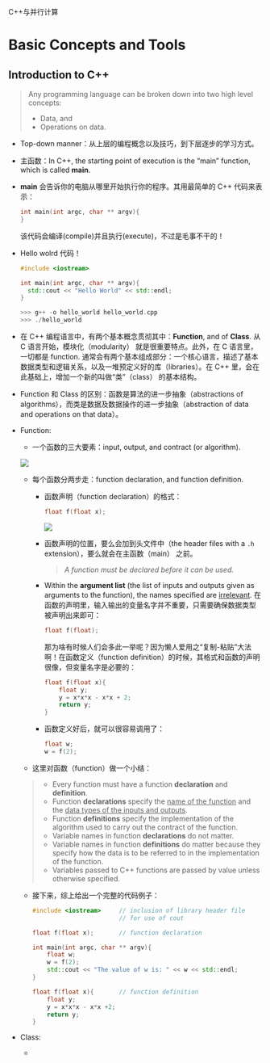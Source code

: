C++与并行计算



# Basic Concepts and Tools

## Introduction to C++

> Any programming language can be broken down into two high level concepts:
>
> - Data, and 
> - Operations on data.

- Top-down manner：从上层的编程概念以及技巧，到下层逐步的学习方式。

- 主函数：In C++, the starting point of execution is the “main” function, which is called **main**. 

- **main** 会告诉你的电脑从哪里开始执行你的程序。其用最简单的 C++ 代码来表示：

  ```c++
  int main(int argc, char ** argv){
  }
  ```

  该代码会编译(compile)并且执行(execute)，不过是毛事不干的！

- Hello wolrd 代码！

  ```c++
  #include <iostream>
  
  int main(int argc, char ** argv){
  	std::cout << "Hello World" << std::endl;
  }
  
  >>> g++ -o hello_world hello_world.cpp
  >>> ./hello_world
  ```

- 在 C++ 编程语言中，有两个基本概念贯彻其中：**Function**, and of **Class**. 从 C 语言开始，模块化（modularity） 就是很重要特点。此外，在 C 语言里，一切都是 function. 通常会有两个基本组成部分：一个核心语言，描述了基本数据类型和逻辑关系，以及一堆预定义好的库（libraries）。在 C++ 里，会在此基础上，增加一个新的叫做“类”（class） 的基本结构。

- Function 和 Class 的区别：函数是算法的进一步抽象（abstractions of algorithms），而类是数据及数据操作的进一步抽象（abstraction of data and operations on that data）。

- Function: 

  - 一个函数的三大要素：input, output, and contract (or algorithm).

  ![](https://i.loli.net/2018/10/10/5bbce4b964da0.png)

  - 每个函数分两步走：function declaration, and function definition.

    - 函数声明（function declaration）的格式：

      ```c++
      float f(float x);
      ```

      ![](https://i.loli.net/2018/10/10/5bbce5fb7d429.png)

    - 函数声明的位置，要么会加到头文件中（the header files with a `.h` extension），要么就会在主函数（main） 之前。

      > *A function must be declared before it can be used.*

    - Within the **argument list** (the list of inputs and outputs given as arguments to the function), the names specified are <u>irrelevant</u>. 在函数的声明里，输入输出的变量名字并不重要，只需要确保数据类型被声明出来即可：

      ```c++
      float f(float);
      ```

      那为啥有时候人们会多此一举呢？因为懒人爱用之“复制-粘贴”大法啊！在函数定义（function definition）的时候，其格式和函数的声明很像，但变量名字是必要的：

      ```c++
      float f(float x){
          float y;
          y = x*x*x - x*x + 2;
          return y;
      }
      ```

    - 函数定义好后，就可以很容易调用了：

      ```c++
      float w;
      w = f(2);
      ```

  -  这里对函数（function）做一个小结：

    > - Every function must have a function **declaration** and **definition**.
    > - Function **declarations** specify the <u>name of the function</u> and the <u>data types of the inputs and outputs</u>.
    > - Function **definitions** specify the implementation of the algorithm used to carry out the contract of the function.
    > - Variable names in function **declarations** do not matter.
    > - Variable names in function **definitions** do matter because they specify how the data is to be referred to in the implementation of the function.
    > - Variables passed to C++ functions are passed by value unless otherwise specified.

  - 接下来，综上给出一个完整的代码例子：

    ```c++
    #include <iostream>		// inclusion of library header file
    						// for use of cout
    
    float f(float x);		// function declaration
    
    int main(int argc, char ** argv){
        float w;
        w = f(2);
        std::cout << "The value of w is: " << w << std::endl;
    }
    
    float f(float x){		// function definition
        float y;
        y = x*x*x - x*x +2;
        return y;
    }
    ```

- Class:

  - 



